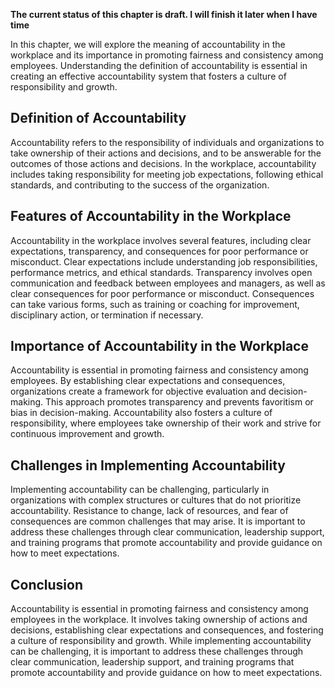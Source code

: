**The current status of this chapter is draft. I will finish it later when I have time**

In this chapter, we will explore the meaning of accountability in the workplace and its importance in promoting fairness and consistency among employees. Understanding the definition of accountability is essential in creating an effective accountability system that fosters a culture of responsibility and growth.

**Definition of Accountability**
--------------------------------

Accountability refers to the responsibility of individuals and organizations to take ownership of their actions and decisions, and to be answerable for the outcomes of those actions and decisions. In the workplace, accountability includes taking responsibility for meeting job expectations, following ethical standards, and contributing to the success of the organization.

**Features of Accountability in the Workplace**
-----------------------------------------------

Accountability in the workplace involves several features, including clear expectations, transparency, and consequences for poor performance or misconduct. Clear expectations include understanding job responsibilities, performance metrics, and ethical standards. Transparency involves open communication and feedback between employees and managers, as well as clear consequences for poor performance or misconduct. Consequences can take various forms, such as training or coaching for improvement, disciplinary action, or termination if necessary.

**Importance of Accountability in the Workplace**
-------------------------------------------------

Accountability is essential in promoting fairness and consistency among employees. By establishing clear expectations and consequences, organizations create a framework for objective evaluation and decision-making. This approach promotes transparency and prevents favoritism or bias in decision-making. Accountability also fosters a culture of responsibility, where employees take ownership of their work and strive for continuous improvement and growth.

**Challenges in Implementing Accountability**
---------------------------------------------

Implementing accountability can be challenging, particularly in organizations with complex structures or cultures that do not prioritize accountability. Resistance to change, lack of resources, and fear of consequences are common challenges that may arise. It is important to address these challenges through clear communication, leadership support, and training programs that promote accountability and provide guidance on how to meet expectations.

**Conclusion**
--------------

Accountability is essential in promoting fairness and consistency among employees in the workplace. It involves taking ownership of actions and decisions, establishing clear expectations and consequences, and fostering a culture of responsibility and growth. While implementing accountability can be challenging, it is important to address these challenges through clear communication, leadership support, and training programs that promote accountability and provide guidance on how to meet expectations.
